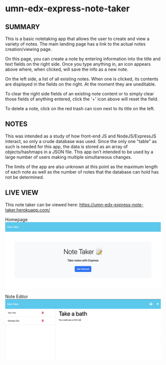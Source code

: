 # umn-edx-express-note-taker

## SUMMARY
This is a basic notetaking app that allows the user to create and view a variety of notes.  The main landing page has a link to the actual notes creation/viewing page.

On this page, you can create a note by entering information into the title and text fields on the right side.  Once you type anything in, an icon appears above where, when clicked, will save the info as a new note.

On the left side, a list of all existing notes.  When one is clicked, its contents are displayed in the fields on the right.  At the moment they are uneditable.

To clear the right side fields of an existing note content or to simply clear those fields of anything entered, click the '+' icon above will reset the field.

To delete a note, click on the red trash can icon next to its title on the left.

## NOTES
This was intended as a study of how front-end JS and NodeJS/ExpressJS interact, so only a crude database was used.  Since the only one "table" as such is needed for this app, the data is stored as an array of objects/hashmaps in a JSON file.  This app isn't intended to be used by a large number of users making multiple simultaneous changes.

The limits of the app are also unknown at this point as the maximum length of each note as well as the number of notes that the database can hold has not be determined.

## LIVE VIEW
This note taker can be viewed here: https://umn-edx-express-note-taker.herokuapp.com/

Homepage
![Homepage](./public/assets/images/screenshot_index.png)

Note Editor
![Notes](./public/assets/images/screenshot_note.png)
